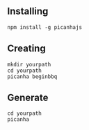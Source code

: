 ## Installing

```
npm install -g picanhajs
```

## Creating

```
mkdir yourpath
cd yourpath
picanha beginbbq
```

## Generate

```
cd yourpath
picanha
```